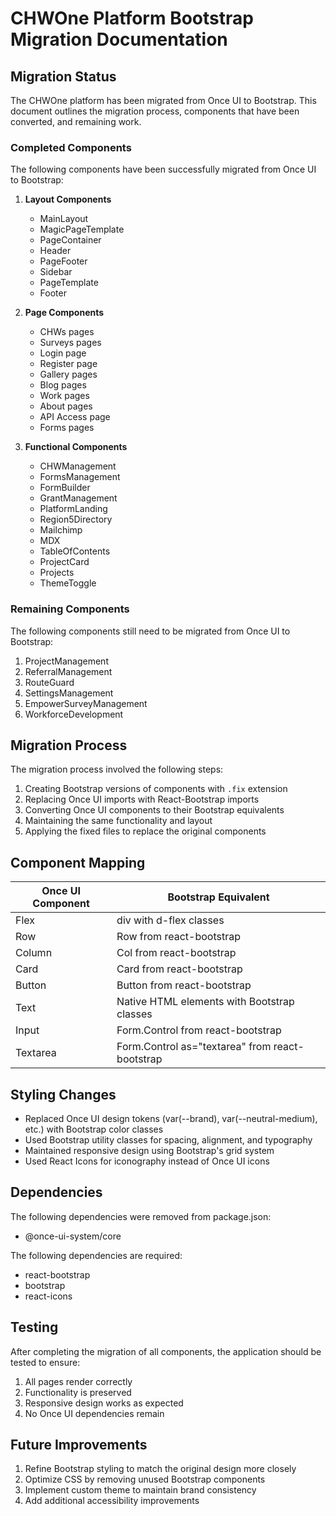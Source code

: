 # CHWOne Platform Bootstrap Migration Documentation

## Migration Status

The CHWOne platform has been migrated from Once UI to Bootstrap. This document outlines the migration process, components that have been converted, and remaining work.

### Completed Components

The following components have been successfully migrated from Once UI to Bootstrap:

1. **Layout Components**
   - MainLayout
   - MagicPageTemplate
   - PageContainer
   - Header
   - PageFooter
   - Sidebar
   - PageTemplate
   - Footer

2. **Page Components**
   - CHWs pages
   - Surveys pages
   - Login page
   - Register page
   - Gallery pages
   - Blog pages
   - Work pages
   - About pages
   - API Access page
   - Forms pages

3. **Functional Components**
   - CHWManagement
   - FormsManagement
   - FormBuilder
   - GrantManagement
   - PlatformLanding
   - Region5Directory
   - Mailchimp
   - MDX
   - TableOfContents
   - ProjectCard
   - Projects
   - ThemeToggle

### Remaining Components

The following components still need to be migrated from Once UI to Bootstrap:

1. ProjectManagement
2. ReferralManagement
3. RouteGuard
4. SettingsManagement
5. EmpowerSurveyManagement
6. WorkforceDevelopment

## Migration Process

The migration process involved the following steps:

1. Creating Bootstrap versions of components with `.fix` extension
2. Replacing Once UI imports with React-Bootstrap imports
3. Converting Once UI components to their Bootstrap equivalents
4. Maintaining the same functionality and layout
5. Applying the fixed files to replace the original components

## Component Mapping

| Once UI Component | Bootstrap Equivalent |
|------------------|----------------------|
| Flex             | div with d-flex classes |
| Row              | Row from react-bootstrap |
| Column           | Col from react-bootstrap |
| Card             | Card from react-bootstrap |
| Button           | Button from react-bootstrap |
| Text             | Native HTML elements with Bootstrap classes |
| Input            | Form.Control from react-bootstrap |
| Textarea         | Form.Control as="textarea" from react-bootstrap |

## Styling Changes

- Replaced Once UI design tokens (var(--brand), var(--neutral-medium), etc.) with Bootstrap color classes
- Used Bootstrap utility classes for spacing, alignment, and typography
- Maintained responsive design using Bootstrap's grid system
- Used React Icons for iconography instead of Once UI icons

## Dependencies

The following dependencies were removed from package.json:
- @once-ui-system/core

The following dependencies are required:
- react-bootstrap
- bootstrap
- react-icons

## Testing

After completing the migration of all components, the application should be tested to ensure:
1. All pages render correctly
2. Functionality is preserved
3. Responsive design works as expected
4. No Once UI dependencies remain

## Future Improvements

1. Refine Bootstrap styling to match the original design more closely
2. Optimize CSS by removing unused Bootstrap components
3. Implement custom theme to maintain brand consistency
4. Add additional accessibility improvements
